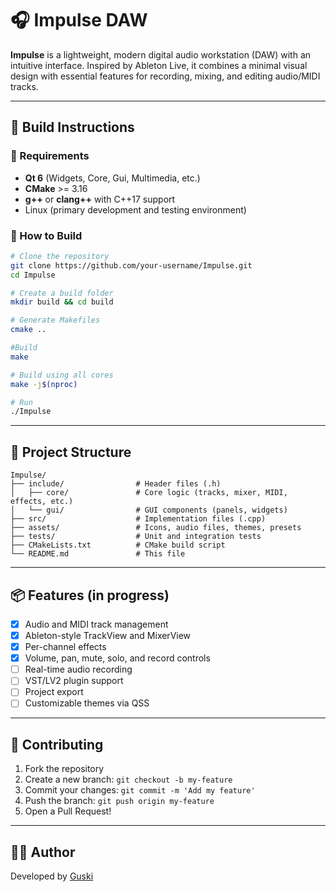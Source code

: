 # 🎧 Impulse DAW

**Impulse** is a lightweight, modern digital audio workstation (DAW) with an intuitive interface. Inspired by Ableton Live, it combines a minimal visual design with essential features for recording, mixing, and editing audio/MIDI tracks.

---

## 🚀 Build Instructions

### 🔧 Requirements

- **Qt 6** (Widgets, Core, Gui, Multimedia, etc.)
- **CMake** >= 3.16
- **g++** or **clang++** with C++17 support
- Linux (primary development and testing environment)

### 🔨 How to Build

```bash
# Clone the repository
git clone https://github.com/your-username/Impulse.git
cd Impulse

# Create a build folder
mkdir build && cd build

# Generate Makefiles
cmake ..

#Build
make

# Build using all cores
make -j$(nproc)

# Run
./Impulse
```

---

## 🧱 Project Structure

```
Impulse/
├── include/                # Header files (.h)
│   ├── core/               # Core logic (tracks, mixer, MIDI, effects, etc.)
│   └── gui/                # GUI components (panels, widgets)
├── src/                    # Implementation files (.cpp)
├── assets/                 # Icons, audio files, themes, presets
├── tests/                  # Unit and integration tests
├── CMakeLists.txt          # CMake build script
└── README.md               # This file
```

---

## 📦 Features (in progress)

- [x] Audio and MIDI track management
- [x] Ableton-style TrackView and MixerView
- [x] Per-channel effects
- [x] Volume, pan, mute, solo, and record controls
- [ ] Real-time audio recording
- [ ] VST/LV2 plugin support
- [ ] Project export
- [ ] Customizable themes via QSS

---

## 🤝 Contributing

1. Fork the repository
2. Create a new branch: `git checkout -b my-feature`
3. Commit your changes: `git commit -m 'Add my feature'`
4. Push the branch: `git push origin my-feature`
5. Open a Pull Request!

---

## 🧑‍💻 Author

Developed by [Guski](https://github.com/GuskiGlobal)


